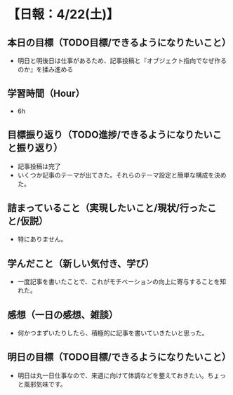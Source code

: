 # 【日報：4/22(土)】
## 本日の目標（TODO目標/できるようになりたいこと）
- 明日と明後日は仕事があるため、記事投稿と『オブジェクト指向でなぜ作るのか』を揉み進める
## 学習時間（Hour）
- 6h
## 目標振り返り（TODO進捗/できるようになりたいこと振り返り）
- 記事投稿は完了
- いくつか記事のテーマが出てきた。それらのテーマ設定と簡単な構成を決めた。
## 詰まっていること（実現したいこと/現状/行ったこと/仮説）
- 特にありません。
## 学んだこと（新しい気付き、学び）
- 一度記事を書いたことで、これがモチベーションの向上に寄与することを知れた。
## 感想（一日の感想、雑談）
- 何かつまずいたりしたら、積極的に記事を書いていきたいと思った。
## 明日の目標（TODO目標/できるようになりたいこと）
- 明日は丸一日仕事なので、来週に向けて体調などを整えておきたい。ちょっと風邪気味です。
